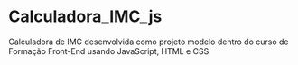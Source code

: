 # Calculadora_IMC_js
Calculadora de IMC desenvolvida como projeto modelo dentro do curso de Formação Front-End usando JavaScript, HTML e CSS
